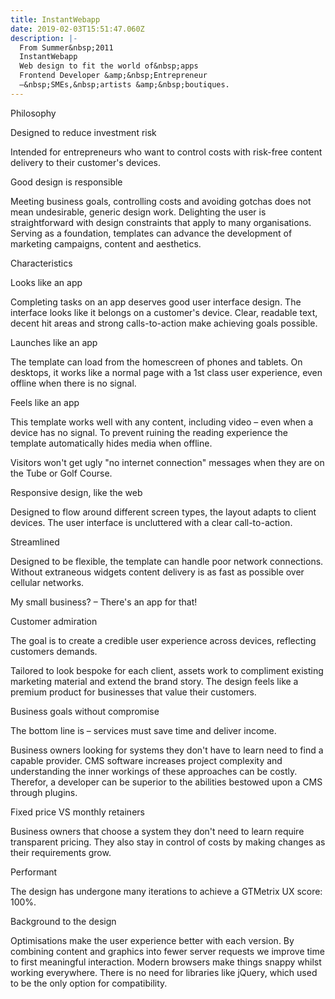 ```yaml
---
title: InstantWebapp
date: 2019-02-03T15:51:47.060Z
description: |-
  From Summer&nbsp;2011
  InstantWebapp
  Web design to fit the world of&nbsp;apps
  Frontend Developer &amp;&nbsp;Entrepreneur
  –&nbsp;SMEs,&nbsp;artists &amp;&nbsp;boutiques.
---
```

Philosophy



Designed to reduce investment risk



Intended for entrepreneurs who want to control costs with risk-free content delivery to their customer's devices.



Good design is responsible



Meeting business goals, controlling costs and avoiding gotchas does not mean undesirable, generic design work. Delighting the user is straightforward with design constraints that apply to many organisations. Serving as a foundation, templates can advance the development of marketing campaigns, content and aesthetics.



Characteristics



Looks like an app



Completing tasks on an app deserves good user interface design. The interface looks like it belongs on a customer's device. Clear, readable text, decent hit areas and strong calls-to-action make achieving goals possible.



Launches like an app



The template can load from the homescreen of phones and tablets. On desktops, it works like a normal page with a 1st class user experience, even offline when there is no signal.



Feels like an app



This template works well with any content, including video – even when a device has no signal. To prevent ruining the reading experience the template automatically hides media when offline.



Visitors won't get ugly "no internet connection" messages when they are on the Tube or Golf Course.



Responsive design, like the web



Designed to flow around different screen types, the layout adapts to client devices. The user interface is uncluttered with a clear call-to-action.



Streamlined



Designed to be flexible, the template can handle poor network connections. Without extraneous widgets content delivery is as fast as possible over cellular networks.



My small business? – There's an app for that!



Customer admiration



The goal is to create a credible user experience across devices, reflecting customers demands.



Tailored to look bespoke for each client, assets work to compliment existing marketing material and extend the brand story. The design feels like a premium product for businesses that value their customers.



Business goals without compromise



The bottom line is – services must save time and deliver income.



Business owners looking for systems they don't have to learn need to find a capable provider. CMS software increases project complexity and understanding the inner workings of these approaches can be costly. Therefor, a developer can be superior to the abilities bestowed upon a CMS through plugins.



Fixed price VS monthly retainers



Business owners that choose a system they don't need to learn require transparent pricing. They also stay in control of costs by making changes as their requirements grow.



Performant



The design has undergone many iterations to achieve a GTMetrix UX score: 100%.



Background to the design



Optimisations make the user experience better with each version. By combining content and graphics into fewer server requests we improve time to first meaningful interaction. Modern browsers make things snappy whilst working everywhere. There is no need for libraries like jQuery, which used to be the only option for compatibility.
